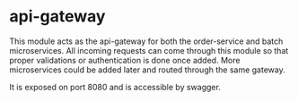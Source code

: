 # api-gateway

This module acts as the api-gateway for both the order-service and batch microservices. All incoming requests can come through this module so that proper validations or authentication is done once added. More microservices could be added later and routed through the same gateway.

It is exposed on port 8080 and is accessible by swagger.
